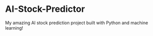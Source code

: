# AI-Stock-Predictor
My amazing AI stock prediction project built with Python and machine learning!
